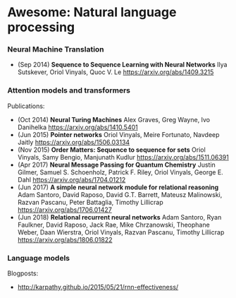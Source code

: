 # Awesome: Natural language processing


### Neural Machine Translation

- (Sep 2014) **Sequence to Sequence Learning with Neural Networks**
    Ilya Sutskever, Oriol Vinyals, Quoc V. Le
    https://arxiv.org/abs/1409.3215
    

### Attention models and transformers

Publications:
- (Oct 2014) **Neural Turing Machines**
  Alex Graves, Greg Wayne, Ivo Danihelka
  https://arxiv.org/abs/1410.5401
- (Jun 2015) **Pointer networks**
  Oriol Vinyals, Meire Fortunato, Navdeep Jaitly
  https://arxiv.org/abs/1506.03134
- (Nov 2015) **Order Matters: Sequence to sequence for sets**
  Oriol Vinyals, Samy Bengio, Manjunath Kudlur
  https://arxiv.org/abs/1511.06391
- (Apr 2017) **Neural Message Passing for Quantum Chemistry**
  Justin Gilmer, Samuel S. Schoenholz, Patrick F. Riley, Oriol Vinyals, George E. Dahl
  https://arxiv.org/abs/1704.01212
- (Jun 2017) **A simple neural network module for relational reasoning**
  Adam Santoro, David Raposo, David G.T. Barrett, Mateusz Malinowski, Razvan Pascanu, Peter Battaglia, Timothy Lillicrap
  https://arxiv.org/abs/1706.01427
- (Jun 2018) **Relational recurrent neural networks**
  Adam Santoro, Ryan Faulkner, David Raposo, Jack Rae, Mike Chrzanowski, Theophane Weber, Daan Wierstra, Oriol Vinyals, Razvan Pascanu, Timothy Lillicrap
  https://arxiv.org/abs/1806.01822
  
### Language models

Blogposts:

- http://karpathy.github.io/2015/05/21/rnn-effectiveness/
